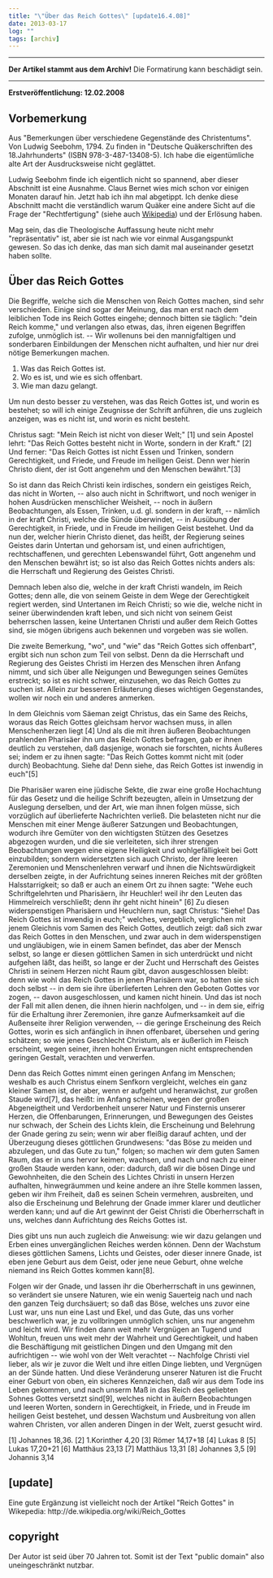 ```yaml
---
title: "\"Über das Reich Gottes\" [update16.4.08]"
date: 2013-03-17
log: ""
tags: [archiv]
---
```

<hr><b>Der Artikel stammt aus dem Archiv!</b> Die Formatirung kann beschädigt sein.<hr>
<b>Erstveröffentlichung: 12.02.2008</b>

<h2>Vorbemerkung</h2>
Aus "Bemerkungen über verschiedene Gegenstände des Christentums". Von Ludwig Seebohm, 1794. Zu finden in "Deutsche Quäkerschriften des 18.Jahrhunderts" (ISBN 978-3-487-13408-5). Ich habe die  eigentümliche alte Art der Ausdrucksweise nicht geglättet.

Ludwig Seebohm finde ich eigentlich nicht so spannend, aber dieser Abschnitt ist eine Ausnahme. Claus Bernet wies mich schon vor einigen Monaten darauf hin. Jetzt hab ich ihn mal abgetippt. Ich denke diese Abschnitt macht die verständlich warum Quäker eine andere Sicht auf die Frage der "Rechtfertigung" (siehe auch <a href="http://de.wikipedia.org/wiki/Rechtfertigung_(Theologie)">Wikipedia</a>) und der Erlösung haben. 

Mag sein, das die Theologische Auffassung heute nicht mehr "repräsentativ" ist, aber sie ist nach wie vor einmal Ausgangspunkt gewesen. So das ich denke, das man sich damit mal auseinander gesetzt haben sollte.

<h2>Über das Reich Gottes</h2>

Die Begriffe, welche sich die Menschen von Reich Gottes machen, sind sehr verschieden. Einige sind sogar der Meinung, das man erst nach dem leiblichen Tode ins Reich Gottes eingehe; dennoch bitten sie täglich: "dein Reich komme," und verlangen also etwas, das, ihren eigenen Begriffen zufolge, unmöglich ist. -- Wir wollenuns bei den mannigfaltigen und sonderbaren Einbildungen der Menschen nicht aufhalten, und hier nur drei nötige Bemerkungen machen.

1. Was das Reich Gottes ist.
2. Wo es ist, und wie es sich offenbart.
3. Wie man dazu gelangt.

Um nun desto besser zu verstehen, was das Reich Gottes ist, und worin es bestehet; so will ich einige Zeugnisse der Schrift anführen, die uns zugleich anzeigen, was es nicht ist, und worin es nicht besteht.

Christus sagt: "Mein Reich ist nicht von dieser Welt;" [1] und sein Apostel lehrt: "Das Reich Gottes besteht nicht in Worte, sondern in der Kraft." [2] Und ferner: "Das Reich Gottes ist nicht Essen und Trinken, sondern Gerechtigkeit, und Friede, und Freude im heiligen Geist. Denn wer hierin Christo dient, der ist Gott angenehm und den Menschen bewährt."[3]

So ist dann das Reich Christi kein irdisches, sondern ein geistiges Reich, das nicht in Worten, -- also auch nicht in Schriftwort, und noch weniger in hohen Ausdrücken menschlicher Weisheit, -- noch in äußern Beobachtungen, als Essen, Trinken, u.d. gl. sondern in der kraft, -- nämlich in der kraft Christi, welche die Sünde überwindet, -- in Ausübung der Gerechtigkeit, in Friede, und in Freude im heiligen Geist bestehet. Und da nun der, welcher hierin Christo dienet, das heißt, der Regierung seines Geistes darin Untertan und gehorsam ist, und einen aufrichtigen, rechtschaffenen, und gerechten Lebenswandel führt, Gott angenehm und den Menschen bewährt ist; so ist also das Reich Gottes nichts anders als: die Herrschaft und Regierung des Geistes Christi.

Demnach leben also die, welche in der kraft Christi wandeln, im Reich Gottes; denn alle, die von seinem Geiste in dem Wege der Gerechtigkeit regiert werden, sind Untertanen im Reich Christi; so wie die, welche nicht in seiner überwindenden kraft leben, und sich nicht von seinem Geist beherrschen lassen, keine Untertanen Christi und außer dem Reich Gottes sind, sie mögen übrigens auch bekennen und vorgeben was sie wollen.

Die zweite Bemerkung, "wo", und "wie" das "Reich Gottes sich offenbart", ergibt sich nun schon zum Teil von selbst. Denn da die Herrschaft und Regierung des Geistes Christi im Herzen des Menschen ihren Anfang nimmt, und sich über alle Neigungen und Bewegungen seines Gemütes erstreckt; so ist es nicht schwer, einzusehen, wo das Reich Gottes zu suchen ist. Allein zur besseren Erläuterung dieses wichtigen Gegenstandes, wollen wir noch ein und anderes anmerken.

In dem Gleichnis vom Säeman zeigt Christus, das ein Same des Reichs, woraus das Reich Gottes gleichsam hervor wachsen muss, in allen Menschenherzen liegt [4] Und als die mit ihren äußeren Beobachtungen prahlenden Pharisäer ihn um das Reich Gottes befragen, gab er ihnen deutlich zu verstehen, daß dasjenige, wonach sie forschten, nichts Äußeres sei; indem er zu ihnen sagte: "Das Reich Gottes kommt nicht mit (oder durch) Beobachtung. Siehe da! Denn siehe, das Reich Gottes ist inwendig in euch"[5]

Die Pharisäer waren eine jüdische Sekte, die zwar eine große Hochachtung für das Gesetz und die heilige Schrift bezeugten, allein in Umsetzung der Auslegung derselben, und der Art, wie man ihnen folgen müsse, sich vorzüglich auf überlieferte Nachrichten verließ. Die belasteten nicht nur  die Menschen mit einer Menge äußerer Satzungen und Beobachtungen, wodurch ihre Gemüter von den wichtigsten Stützen des Gesetzes abgezogen wurden, und die sie verleiteten, sich ihrer strengen Beobachtungen wegen eine eigene Heiligkeit und wohlgefälligkeit bei Gott einzubilden; sondern widersetzten sich auch Christo, der ihre leeren Zeremonien und Menschenlehren verwarf und ihnen die Nichtswürdigkeit derselben zeigte, in der Aufrichtung seines inneren Reiches mit der größten Halsstarrigkeit; so daß er auch an einem Ort zu ihnen sagte: "Wehe euch Schriftgelehrten und Pharisäern, ihr Heuchler! weil ihr den Leuten das Himmelreich verschließt; denn ihr geht nicht hinein" [6] Zu diesen widerspenstigen Pharisäern und Heuchlern nun, sagt Christus: "Siehe! Das Reich Gottes ist inwendig in euch;" welches, vergeblich, verglichen mit jenem Gleichnis vom Samen des Reich Gottes, deutlich zeigt: daß sich zwar das Reich Gottes in den Menschen, und zwar auch in dem widerspenstigen und ungläubigen, wie in einem Samen befindet, das aber der Mensch selbst, so lange er diesen göttlichen Samen in sich unterdrückt und nicht aufgehen läßt, das heißt, so lange er der Zucht und Herrschaft des Geistes Christi in seinem Herzen nicht Raum gibt, davon ausgeschlossen bleibt: denn wie wohl das Reich Gottes in jenen Pharisäern war, so hatten sie sich doch selbst -- in dem sie ihre überlieferten Lehren den Geboten Gottes vor zogen, -- davon ausgeschlossen, und kamen nicht hinein. Und das ist noch der Fall mit allen denen, die ihnen hierin nachfolgen, und -- in dem sie, eifrig für die Erhaltung ihrer Zeremonien, ihre ganze Aufmerksamkeit auf die Außenseite ihrer Religion verwenden, -- die geringe Erscheinung des Reich Gottes, worin es sich anfänglich in ihnen offenbaret, übersehen und gering schätzen; so wie jenes Geschlecht Christum, als er äußerlich im Fleisch erscheint, wegen seiner, ihren hohen Erwartungen nicht entsprechenden geringen Gestalt, verachten und verwerfen.

Denn das Reich Gottes nimmt einen geringen Anfang im Menschen; weshalb es auch Christus einem Senfkorn vergleicht, welches ein ganz kleiner Samen ist, der aber, wenn er aufgeht und heranwächst, zur großen Staude wird[7], das heißt: im Anfang scheinen, wegen der großen Abgeneigtheit und Verdorbenheit unserer Natur und Finsternis unserer Herzen, die Offenbarungen, Erinnerungen, und Bewegungen des Geistes nur schwach, der Schein des Lichts klein, die Erscheinung und Belehrung der Gnade gering zu sein; wenn wir aber fleißig darauf achten, und der Überzeugung dieses göttlichen Grundwesens: "das Böse zu meiden  und abzulegen, und das Gute zu tun," folgen; so machen wir dem guten Samen Raum, das er in uns hervor keimen, wachsen, und nach und nach zu einer großen Staude werden kann, oder: dadurch, daß wir die bösen Dinge und Gewohnheiten, die den Schein des Lichtes Christi in unsern Herzen aufhalten, hinwegräummen und keine andere an ihre Stelle kommen lassen, geben wir ihm Freiheit, daß es seinen Schein vermehren, ausbreiten, und also die Erscheinung und Belehrung der Gnade immer klarer und deutlicher werden kann; und auf die Art gewinnt der Geist Christi die Oberherrschaft in uns, welches dann Aufrichtung des Reichs Gottes ist.

Dies gibt uns nun auch zugleich die Anweisung: wie wir dazu gelangen und Erben  eines unvergänglichen Reiches werden können. Denn der Wachstum dieses göttlichen Samens, Lichts und Geistes, oder dieser innere Gnade, ist eben jene Geburt aus dem Geist, oder jene neue Geburt, ohne welche niemand ins Reich Gottes kommen kann[8].

Folgen wir der Gnade, und lassen ihr die Oberherrschaft in uns gewinnen, so verändert sie unsere Naturen, wie ein wenig Sauerteig nach und nach den ganzen Teig  durchsäuert; so daß das Böse, welches uns zuvor eine Lust war, uns nun eine Last und Ekel, und das Gute, das uns vorher beschwerlich war, je zu vollbringen unmöglich schien, uns nur angenehm und leicht wird. Wir finden dann weit mehr Vergnügen an Tugend und Wohltun, freuen uns weit mehr der Wahrheit und Gerechtigkeit, und haben die Beschäftigung mit geistlichen Dingen und den Umgang mit den aufrichtigen  -- wie wohl von der Welt verachtet -- Nachfolge Christi viel lieber, als wir je zuvor die Welt und ihre eitlen Dinge liebten, und Vergnügen an der Sünde hatten. Und diese Veränderung unserer Naturen ist die Frucht einer Geburt von oben, ein sicheres Kennzeichen, daß wir aus dem Tode ins Leben gekommen, und nach unserm Maß in das Reich des geliebten Sohnes Gottes versetzt sind[9], welches nicht in äußern Beobachtungen und leeren Worten, sondern in Gerechtigkeit, in Friede, und in Freude im heiligen Geist bestehet, und dessen Wachstum und Ausbreitung von allen wahren Christen, vor allen anderen Dingen in der Welt, zuerst gesucht wird.

[1] Johannes 18,36.
[2] 1.Korinther 4,20
[3] Römer 14,17+18
[4] Lukas 8
[5] Lukas 17,20+21
[6] Matthäus 23,13
[7] Matthäus 13,31
[8] Johannes 3,5
[9] Johannis 3,14

<h2>[update]</h2>
Eine gute Ergänzung ist vielleicht noch der Artikel "Reich Gottes" in Wikepedia:
http://de.wikipedia.org/wiki/Reich_Gottes


<h2>copyright</h2>

Der Autor ist seid über 70 Jahren tot. Somit ist der Text "public domain" also uneingeschränkt nutzbar.
